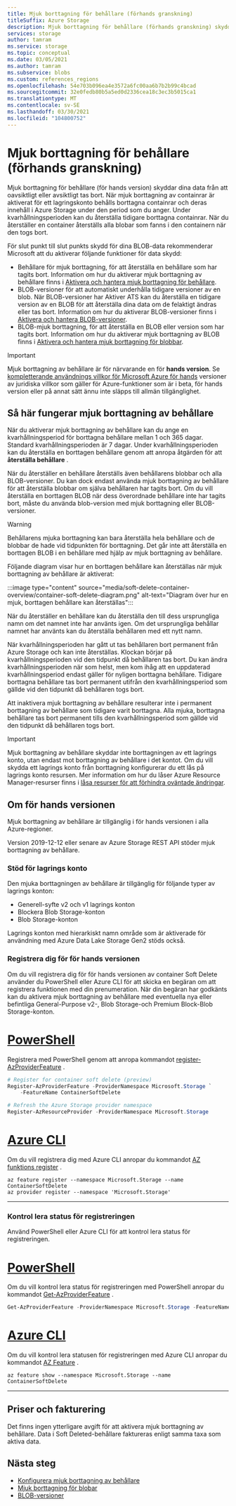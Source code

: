 ```yaml
---
title: Mjuk borttagning för behållare (förhands granskning)
titleSuffix: Azure Storage
description: Mjuk borttagning för behållare (förhands granskning) skyddar dina data så att du enkelt kan återställa dina data när de är felaktigt ändrade eller borttagna av ett program eller en annan lagrings konto användare.
services: storage
author: tamram
ms.service: storage
ms.topic: conceptual
ms.date: 03/05/2021
ms.author: tamram
ms.subservice: blobs
ms.custom: references_regions
ms.openlocfilehash: 54e703b096ea4e3572a6fc00aa6b7b2b99c4bcad
ms.sourcegitcommit: 32e0fedb80b5a5ed0d2336cea18c3ec3b5015ca1
ms.translationtype: MT
ms.contentlocale: sv-SE
ms.lasthandoff: 03/30/2021
ms.locfileid: "104800752"
---
```

# <a name="soft-delete-for-containers-preview"></a>Mjuk borttagning för behållare (förhands granskning)

Mjuk borttagning för behållare (för hands version) skyddar dina data från att oavsiktligt eller avsiktligt tas bort. När mjuk borttagning av containrar är aktiverat för ett lagringskonto behålls borttagna containrar och deras innehåll i Azure Storage under den period som du anger. Under kvarhållningsperioden kan du återställa tidigare borttagna containrar. När du återställer en container återställs alla blobar som fanns i den containern när den togs bort.

För slut punkt till slut punkts skydd för dina BLOB-data rekommenderar Microsoft att du aktiverar följande funktioner för data skydd:

- Behållare för mjuk borttagning, för att återställa en behållare som har tagits bort. Information om hur du aktiverar mjuk borttagning av behållare finns i [Aktivera och hantera mjuk borttagning för behållare](soft-delete-container-enable.md).
- BLOB-versioner för att automatiskt underhålla tidigare versioner av en blob. När BLOB-versioner har Aktiver ATS kan du återställa en tidigare version av en BLOB för att återställa dina data om de felaktigt ändras eller tas bort. Information om hur du aktiverar BLOB-versioner finns i [Aktivera och hantera BLOB-versioner](versioning-enable.md).
- BLOB-mjuk borttagning, för att återställa en BLOB eller version som har tagits bort. Information om hur du aktiverar mjuk borttagning av BLOB finns i [Aktivera och hantera mjuk borttagning för blobbar](soft-delete-blob-enable.md).

> [!IMPORTANT]
> Mjuk borttagning av behållare är för närvarande en för **hands version**. Se [kompletterande användnings villkor för Microsoft Azure för hands](https://azure.microsoft.com/support/legal/preview-supplemental-terms/) versioner av juridiska villkor som gäller för Azure-funktioner som är i beta, för hands version eller på annat sätt ännu inte släpps till allmän tillgänglighet.

## <a name="how-container-soft-delete-works"></a>Så här fungerar mjuk borttagning av behållare

När du aktiverar mjuk borttagning av behållare kan du ange en kvarhållningsperiod för borttagna behållare mellan 1 och 365 dagar. Standard kvarhållningsperioden är 7 dagar. Under kvarhållningsperioden kan du återställa en borttagen behållare genom att anropa åtgärden för att **återställa behållare** .

När du återställer en behållare återställs även behållarens blobbar och alla BLOB-versioner. Du kan dock endast använda mjuk borttagning av behållare för att återställa blobbar om själva behållaren har tagits bort. Om du vill återställa en borttagen BLOB när dess överordnade behållare inte har tagits bort, måste du använda blob-version med mjuk borttagning eller BLOB-versioner.

> [!WARNING]
> Behållarens mjuka borttagning kan bara återställa hela behållare och de blobbar de hade vid tidpunkten för borttagning. Det går inte att återställa en borttagen BLOB i en behållare med hjälp av mjuk borttagning av behållare.

Följande diagram visar hur en borttagen behållare kan återställas när mjuk borttagning av behållare är aktiverat:

:::image type="content" source="media/soft-delete-container-overview/container-soft-delete-diagram.png" alt-text="Diagram över hur en mjuk, borttagen behållare kan återställas":::

När du återställer en behållare kan du återställa den till dess ursprungliga namn om det namnet inte har använts igen. Om det ursprungliga behållar namnet har använts kan du återställa behållaren med ett nytt namn.

När kvarhållningsperioden har gått ut tas behållaren bort permanent från Azure Storage och kan inte återställas. Klockan börjar på kvarhållningsperioden vid den tidpunkt då behållaren tas bort. Du kan ändra kvarhållningsperioden när som helst, men kom ihåg att en uppdaterad kvarhållningsperiod endast gäller för nyligen borttagna behållare. Tidigare borttagna behållare tas bort permanent utifrån den kvarhållningsperiod som gällde vid den tidpunkt då behållaren togs bort.

Att inaktivera mjuk borttagning av behållare resulterar inte i permanent borttagning av behållare som tidigare varit borttagna. Alla mjuka, borttagna behållare tas bort permanent tills den kvarhållningsperiod som gällde vid den tidpunkt då behållaren togs bort.

> [!IMPORTANT]
> Mjuk borttagning av behållare skyddar inte borttagningen av ett lagrings konto, utan endast mot borttagning av behållare i det kontot. Om du vill skydda ett lagrings konto från borttagning konfigurerar du ett lås på lagrings konto resursen. Mer information om hur du låser Azure Resource Manager-resurser finns i [låsa resurser för att förhindra oväntade ändringar](../../azure-resource-manager/management/lock-resources.md).

## <a name="about-the-preview"></a>Om för hands versionen

Mjuk borttagning av behållare är tillgänglig i för hands versionen i alla Azure-regioner.

Version 2019-12-12 eller senare av Azure Storage REST API stöder mjuk borttagning av behållare.

### <a name="storage-account-support"></a>Stöd för lagrings konto

Den mjuka borttagningen av behållare är tillgänglig för följande typer av lagrings konton:

- Generell-syfte v2 och v1 lagrings konton
- Blockera Blob Storage-konton
- Blob Storage-konton

Lagrings konton med hierarkiskt namn område som är aktiverade för användning med Azure Data Lake Storage Gen2 stöds också.

### <a name="register-for-the-preview"></a>Registrera dig för för hands versionen

Om du vill registrera dig för för hands versionen av container Soft Delete använder du PowerShell eller Azure CLI för att skicka en begäran om att registrera funktionen med din prenumeration. När din begäran har godkänts kan du aktivera mjuk borttagning av behållare med eventuella nya eller befintliga General-Purpose v2-, Blob Storage-och Premium Block-Blob Storage-konton.

# <a name="powershell"></a>[PowerShell](#tab/powershell)

Registrera med PowerShell genom att anropa kommandot [register-AzProviderFeature](/powershell/module/az.resources/register-azproviderfeature) .

```powershell
# Register for container soft delete (preview)
Register-AzProviderFeature -ProviderNamespace Microsoft.Storage `
    -FeatureName ContainerSoftDelete

# Refresh the Azure Storage provider namespace
Register-AzResourceProvider -ProviderNamespace Microsoft.Storage
```

# <a name="azure-cli"></a>[Azure CLI](#tab/azure-cli)

Om du vill registrera dig med Azure CLI anropar du kommandot [AZ funktions register](/cli/azure/feature#az-feature-register) .

```azurecli
az feature register --namespace Microsoft.Storage --name ContainerSoftDelete
az provider register --namespace 'Microsoft.Storage'
```

---

### <a name="check-the-status-of-your-registration"></a>Kontrol lera status för registreringen

Använd PowerShell eller Azure CLI för att kontrol lera status för registreringen.

# <a name="powershell"></a>[PowerShell](#tab/powershell)

Om du vill kontrol lera status för registreringen med PowerShell anropar du kommandot [Get-AzProviderFeature](/powershell/module/az.resources/get-azproviderfeature) .

```powershell
Get-AzProviderFeature -ProviderNamespace Microsoft.Storage -FeatureName ContainerSoftDelete
```

# <a name="azure-cli"></a>[Azure CLI](#tab/azure-cli)

Om du vill kontrol lera statusen för registreringen med Azure CLI anropar du kommandot [AZ Feature](/cli/azure/feature#az-feature-show) .

```azurecli
az feature show --namespace Microsoft.Storage --name ContainerSoftDelete
```

---

## <a name="pricing-and-billing"></a>Priser och fakturering

Det finns ingen ytterligare avgift för att aktivera mjuk borttagning av behållare. Data i Soft Deleted-behållare faktureras enligt samma taxa som aktiva data.

## <a name="next-steps"></a>Nästa steg

- [Konfigurera mjuk borttagning av behållare](soft-delete-container-enable.md)
- [Mjuk borttagning för blobar](soft-delete-blob-overview.md)
- [BLOB-versioner](versioning-overview.md)
